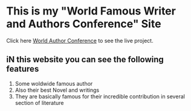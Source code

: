 # This is my "World Famous Writer and Authors Conference" Site

Click here [World Author Conference](https://cocky-curran-c3fd72.netlify.app/) to see the live project.

## iN this website you can see the following features
1. Some woldwide famous author 
2. Also their best Novel and writings
3. They are basically famous for their incredible contribution in several section of literature

